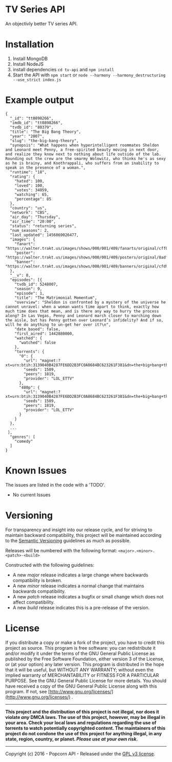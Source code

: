 # TV Series API
An objectivly better TV series API.

# Installation
1. Install MongoDB
2. Install NodeJS
3. install dependencies `cd tv-api` and `npm install`
4. Start the API with `npm start` or `node --harmony --harmony_destructuring --use_strict index.js`

# Example output

```
{
  "_id": "tt0898266",
  "imdb_id": "tt0898266",
  "tvdb_id": "80379",
  "title": "The Big Bang Theory",
  "year": "2007",
  "slug": "the-big-bang-theory",
  "synopsis": "What happens when hyperintelligent roommates Sheldon and Leonard meet Penny, a free-spirited beauty moving in next door, and realize they know next to nothing about life outside of the lab. Rounding out the crew are the smarmy Wolowitz, who thinks he's as sexy as he is brainy, and Koothrappali, who suffers from an inability to speak in the presence of a woman.",
  "runtime": "18",
  "rating": {
    "hated": ​100,
    "loved": ​100,
    "votes": ​34059,
    "watching": 65,
    "percentage": ​85
  },
  "country": "us",
  "network": "CBS",
  "air_day": "Thursday",
  "air_time": "20:00",
  "status": "returning series",
  "num_seasons": ​2,
  "last_updated": ​1456869026477,
  "images": {
    "fanart": "https://walter.trakt.us/images/shows/000/001/409/fanarts/original/cff0b01ee7.jpg",
    "poster": "https://walter.trakt.us/images/shows/000/001/409/posters/original/8adfe77938.jpg",
    "banner": "https://walter.trakt.us/images/shows/000/001/409/banners/original/cfd96bef0d.jpg"
  },
  "__v": ​0,
  "episodes": [{
    "tvdb_id": ​5248007,
    "season": ​9,
    "episode": ​1,
    "title": "The Matrimonial Momentum",
    "overview": "Sheldon is confronted by a mystery of the universe he cannot unravel: when a woman wants time apart to think, exactly how much time does that mean, and is there any way to hurry the process along? In Las Vegas, Penny and Leonard march closer to marching down the aisle, but has Penny gotten over Leonard’s infidelity? And if so, will he do anything to un-get her over it?\n",
    "date_based": false,
    "first_aired": ​1442880000,
    "watched": {
      "watched": false
    },
    "torrents": {
      "0": {
        "url": "magnet:?xt=urn:btih:3139040B4287FE6DD2B3FC0A8684BC623261F381&dn=the+big+bang+theory+s09e01+hdtv+x264+lol+ettv&tr=udp%3A%2F%2Ftracker.publicbt.com%2Fannounce&tr=udp%3A%2F%2Fglotorrents.pw%3A6969%2Fannounce",
        "seeds": ​1509,
        "peers": ​1819,
        "provider": "LOL_ETTV"
      },
      "480p": {
        "url": "magnet:?xt=urn:btih:3139040B4287FE6DD2B3FC0A8684BC623261F381&dn=the+big+bang+theory+s09e01+hdtv+x264+lol+ettv&tr=udp%3A%2F%2Ftracker.publicbt.com%2Fannounce&tr=udp%3A%2F%2Fglotorrents.pw%3A6969%2Fannounce",
        "seeds": ​1509,
        "peers": ​1819,
        "provider": "LOL_ETTV"
      }
    }
  },
  ...
 ],
  "genres": [
    "comedy"
  ]
}
```

# Known Issues
The issues are listed in the code with a 'TODO'.
- No current Issues

# Versioning
For transparency and insight into our release cycle, and for striving to maintain backward compatibility, this project will be maintained according to the [Semantic Versioning](http://semver.org/) guidelines as much as possible.

Releases will be numbered with the following format: `<major>.<minor>.<patch>-<build>`

Constructed with the following guidelines:
- A new _major_ release indicates a large change where backwards compatibility is broken.
- A new _minor_ release indicates a normal change that maintains backwards compatibility.
- A new _patch_ release indicates a bugfix or small change which does not affect compatibility.
- A new _build_ release indicates this is a pre-release of the version.

# License
If you distribute a copy or make a fork of the project, you have to credit this project as source. This program is free software: you can redistribute it and/or modify it under the terms of the GNU General Public License as published by the Free Software Foundation, either version 3 of the License, or (at your option) any later version. This program is distributed in the hope that it will be useful, but WITHOUT ANY WARRANTY; without even the implied warranty of MERCHANTABILITY or FITNESS FOR A PARTICULAR PURPOSE.  See the GNU General Public License for more details. You should have received a copy of the GNU General Public License along with this program.  If not, see [http://www.gnu.org/licenses/](http://www.gnu.org/licenses/) .

--------------------------------------------------------------------------------

**This project and the distribution of this project is not illegal, nor does it violate _any_ DMCA laws. The use of this project, however, may be illegal in your area. Check your local laws and regulations regarding the use of torrents to watch potentially copyrighted content. The maintainers of this project do not condone the use of this project for anything illegal, in any state, region, country, or planet. _Please use at your own risk_.**

--------------------------------------------------------------------------------

Copyright (c) 2016 - Popcorn API - Released under the [GPL v3 license](LICENSE.txt).
